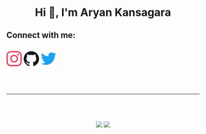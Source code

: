 <h1 align="center">Hi 👋, I'm Aryan Kansagara</h1>

<p align="center">
<h2>Connect with me:<h2>
<a href="https://www.instagram.com/iaryankansagara/"><img src="https://github.com/AryanKansagara/AryanKansagara/raw/main/instagram.svg" alt='instagram' height='40'></a>
<a href="https://github.com/AryanKansagara"><img src="https://github.com/AryanKansagara/AryanKansagara/raw/main/github.svg" alt='github' height='40'></a>
<a href="https://twitter.com/Aryanstwt1"><img src="https://github.com/AryanKansagara/AryanKansagara/raw/main/download.svg" alt='twitter' width=40></a> 
</p>

<br>
<hr>
<br>
 
<p align="center">
<img width="48%" src="https://github-readme-stats.vercel.app/api?username=AryanKansagara&show_icons=true&theme=tokyonight&hide_border=true">
<img width="48%"src="https://github-readme-streak-stats.herokuapp.com/?user=AryanKansagara&theme=tokyonight&border=61dafb&hide_border=true">	
</p>
